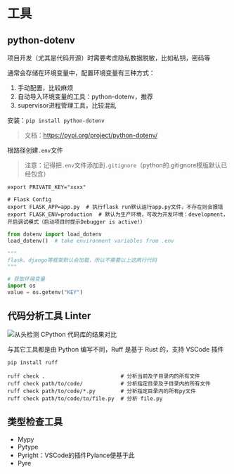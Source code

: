 # 工具

## python-dotenv

项目开发（尤其是代码开源）时需要考虑隐私数据脱敏，比如私钥，密码等

通常会存储在环境变量中，配置环境变量有三种方式：

1. 手动配置，比较麻烦
2. 自动导入环境变量的工具：python-dotenv，推荐
3. supervisor进程管理工具，比较混乱

安装：`pip install python-dotenv`

> 文档：<https://pypi.org/project/python-dotenv/>

根路径创建`.env`文件

> 注意：记得把`.env`文件添加到`.gitignore`（python的.gitignore模版默认已经包含）

```shell
export PRIVATE_KEY="xxxx"

# Flask Config
export FLASK_APP=app.py  # 执行flask run默认运行app.py文件，不存在则会报错
export FLASK_ENV=production  # 默认为生产环境，可改为开发环境：development，开启调试模式（启动项目时提示Debugger is active!）
```

```python
from dotenv import load_dotenv
load_dotenv()  # take environment variables from .env

"""
flask、django等框架默认会加载，所以不需要以上这两行代码
"""

# 获取环境变量
import os
value = os.getenv("KEY")
```

## 代码分析工具 Linter

![从头检测 CPython 代码库的结果对比](https://mmbiz.qpic.cn/mmbiz_png/LLRiaS9YfFTMaRu30ej8Lez7W6H5GCTIlNs4FkQugAkicFSiaX9IvVxdcN94F7Xh82kwLPshoiaavbyicibgrI4JkHdg/640?wx_fmt=png&tp=wxpic&wxfrom=5&wx_lazy=1&wx_co=1)

与其它工具都是由 Python 编写不同，Ruff 是基于 Rust 的，支持 VSCode 插件

```shell
pip install ruff

ruff check .                        # 分析当前及子目录内的所有文件
ruff check path/to/code/            # 分析指定目录及子目录内的所有文件
ruff check path/to/code/*.py        # 分析指定目录内的所有py文件
ruff check path/to/code/to/file.py  # 分析 file.py
```

## 类型检查工具

- Mypy
- Pytype
- Pyright：VSCode的插件Pylance便基于此
- Pyre
